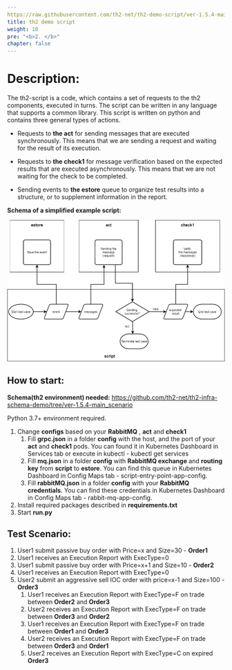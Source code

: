 ```yaml
---
https://raw.githubusercontent.com/th2-net/th2-demo-script/ver-1.5.4-main_scenario/README.md 
title: th2 demo script
weight: 10
pre: "<b>2. </b>"
chapter: false
---
```


# Description:
The th2-script is a code, which contains a set of requests to the th2 components, executed in turns. The script can be written in any language that supports a common library. This script is written on python and contains three general types of actions.

* Requests to **the act** for sending messages that are executed synchronously. This means that we are sending a request and waiting for the result of its execution.

* Requests to **the check1** for message verification based on the expected results that are executed asynchronously. This means that we are not waiting for the check to be completed.

* Sending events to **the estore** queue to organize test results into a structure, or to supplement information in the report.

**Schema of a simplified example script:**

<img src="https://github.com/th2-net/th2-documentation/blob/master/images/demo-ver154-main/script-base-flow.png" data-canonical-src="https://github.com/th2-net/th2-documentation/blob/master/images/demo-ver154-main/script-base-flow.png"  />

## How to start:
**Schema(th2 environment) needed:** https://github.com/th2-net/th2-infra-schema-demo/tree/ver-1.5.4-main_scenario

Python 3.7+ environment required.
1. Change **configs** based on your **RabbitMQ** , **act** and **check1**
    1. Fill **grpc.json** in a folder **config** with the host, and the port of your **act** and **check1** pods. You can found it in Kubernetes Dashboard in Services tab or execute in kubectl - kubectl get services
    1. Fill **mq.json** in a folder **config** with **RabbitMQ exchange** and **routing key** from **script** to **estore**. You can find this queue in Kubernetes Dashboard in Config Maps tab - script-entry-point-app-config. 
    1. Fill **rabbitMQ.json** in a folder **config** with your **RabbitMQ credentials**. You can find these credentials in Kubernetes Dashboard in Config Maps tab - rabbit-mq-app-config.
1. Install required packages described in **requirements.txt**
1. Start **run.py**

## Test Scenario:

1. User1 submit passive buy order with Price=x and Size=30 - **Order1**
1. User1 receives an Execution Report with ExecType=0
1. User1 submit passive buy order with Price=x+1 and Size=10 - **Order2**
1. User1 receives an Execution Report with ExecType=0
1. User2 submit an aggressive sell IOC order with price=x-1 and Size=100 - **Order3**
    1. User1 receives an Execution Report with ExecType=F on trade between **Order2** and **Order3**
    1. User2 receives an Execution Report with ExecType=F on trade between **Order3** and **Order2**
    1. User1 receives an Execution Report with ExecType=F on trade between **Order1** and **Order3**
    1. User2 receives an Execution Report with ExecType=F on trade between **Order3** and **Order1**
    1. User2 receives an Execution Report with ExecType=C on expired **Order3**




